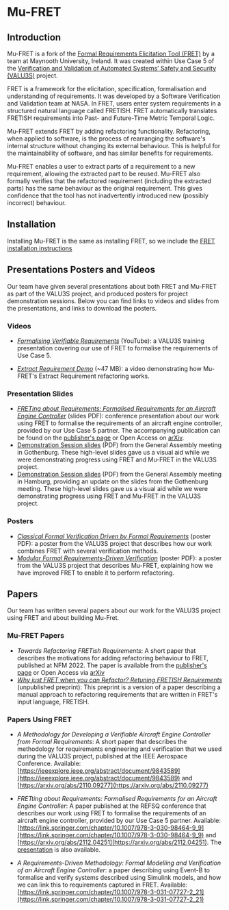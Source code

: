 Mu-FRET
=============================================

Introduction
------------

Mu-FRET is a fork of the [Formal Requirements Elicitation Tool (FRET)](https://github.com/NASA-SW-VnV/fret) by a team at Maynooth University, Ireland. It was created within Use Case 5 of the [Verification and Validation of Automated Systems’ Safety and Security (VALU3S)](https://valu3s.eu/) project. 

FRET is a framework for the elicitation, specification, formalisation and understanding of requirements. It was developed by a Software Verification and Validation team at NASA. In FRET,  users enter system requirements in a structured natural language called FRETISH. FRET automatically translates FRETISH requirements into Past- and Future-Time Metric Temporal Logic.

Mu-FRET extends FRET by adding refactoring functionality. Refactoring, when applied to software, is the process of rearranging the software's internal structure without changing its external behaviour. This is helpful for the maintainability of software, and has similar benefits for requirements.

Mu-FRET enables a user to extract parts of a requirement to a new requirement, allowing the extracted part to be reused. Mu-FRET also formally verifies that the refactored requirement (including the extracted parts) has the same behaviour as the original requirement. This gives confidence that the tool has not inadvertently introduced new (possibly incorrect) behaviour.

## Installation 

Installing Mu-FRET is the same as installing FRET, so we include the [FRET installation instructions](fret-electron/docs/_media/installingFRET/installationInstructions.md)

## Presentations Posters and Videos

Our team have given several presentations about both FRET and Mu-FRET as part of the VALU3S project, and produced posters for project demonstration sessions. Below you can find links to videos and slides from the presentations, and links to download the posters.


### Videos 
* [_Formalising Verifiable Requirements_](https://www.youtube.com/watch?v=FQGKbYCbxPY) (YouTube): a VALU3S training presentation covering our use of FRET to formalise the requirements of Use Case 5.

* [_Extract Requirement Demo_](https://github.com/valu3s-mu/demo-videos/blob/main/Mu-FRET%20Extract%20Requirement%20Demo.mkv) (~47 MB): a video demonstrating how Mu-FRET's Extract Requirement refactoring works.


### Presentation Slides
 
* [_FRETing about Requirements: Formalised Requirements for an Aircraft Engine Controller_](mu-fret-docs/presentations/refsq2022-fret.pdf) (slides PDF): conference presentation about our work using FRET to formalise the requirements of an aircraft engine controller, provided by our Use Case 5 partner. The accompanying publication can be found on the [publisher's page](https://doi.org/10.1007/978-3-030-98464-9_9) or Open Access on [arXiv](https://arxiv.org/abs/2112.04251).
* [Demonstration Session slides](mu-fret-docs/presentations/goteburg-nuim.pdf) (PDF) from the General Assembly meeting in Gothenburg. These high-level slides gave us a visual aid while we were demonstrating progress using FRET and Mu-FRET in the VALU3S project. 
* [Demonstration Session slides](mu-fret-docs/presentations/hamburg-nuim.pdf) (PDF) from the General Assembly meeting in Hamburg, providing an update on the slides from the Gothenburg meeting. These high-level slides gave us a visual aid while we were demonstrating progress using FRET and Mu-FRET in the VALU3S project. 

### Posters

* [_Classical Formal Verification Driven by Formal Requirements_](mu-fret-docs/posters/NUIM-Classical_Formal_Verification_Driven_by_Formal_Requirements.pdf) (poster PDF): a poster from the VALU3S project that describes how our work combines FRET with several verification methods.
* [_Modular Formal Requirements-Driven Verification_](mu-fret-docs/posters/NUIM-Modular_Formal_Requirements-Driven_Verification.pdf) (poster PDF): a poster from the VALU3S project that describes Mu-FRET, explaining how we have improved FRET to enable it to perform refactoring.

## Papers

Our team has written several papers about our work for the VALU3S project using FRET and about building Mu-Fret.

### Mu-FRET Papers

* _Towards Refactoring FRETish Requirements_: A short paper that describes the motivations for adding refactoring behaviour to FRET, published at NFM 2022. The paper is available from the [publisher's page](https://link.springer.com/chapter/10.1007/978-3-031-06773-0_14) or Open Access via [arXiv](https://arxiv.org/abs/2201.04531)
* [_Why just FRET when you can Refactor? Retuning FRETISH Requirements_](https://arxiv.org/abs/2202.05816) (unpublished preprint): This preprint is a version of a paper describing a manual approach to refactoring requirements that are written in FRET's input language, FRETISH.

### Papers Using FRET

* _A Methodology for Developing a Verifiable Aircraft Engine Controller from Formal Requirements_: A short paper that describes the methodology for requirements engineering and verification that we used during the VALU3S project, published at the IEEE Aerospace Conference. Available: [https://ieeexplore.ieee.org/abstract/document/9843589](https://ieeexplore.ieee.org/abstract/document/9843589) and [https://arxiv.org/abs/2110.09277](https://arxiv.org/abs/2110.09277)

* _FRETting about Requirements: Formalised Requirements for an Aircraft Engine Controller_: A paper published at the REFSQ conference that describes our work using FRET to formalise the requirements of an aircraft engine controller, provided by our Use Case 5 partner. Available: [https://link.springer.com/chapter/10.1007/978-3-030-98464-9_9](https://link.springer.com/chapter/10.1007/978-3-030-98464-9_9) and [https://arxiv.org/abs/2112.04251](https://arxiv.org/abs/2112.04251). The [presentation](mu-fret-docs/presentations/refsq2022-fret.pdf) is also available.

* _A Requirements-Driven Methodology: Formal Modelling and Verification of an Aircraft Engine Controller_: a paper describing using Event-B to formalise and verify systems described using Simulink models, and how we can link this to requirements captured in FRET. Available: [https://link.springer.com/chapter/10.1007/978-3-031-07727-2_21](https://link.springer.com/chapter/10.1007/978-3-031-07727-2_21)


